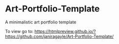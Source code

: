 # Art-Portfolio-Template
A minimalistic art portfolio template

To view go to: https://htmlpreview.github.io/?https://github.com/janiragayle/Art-Portfolio-Template/

